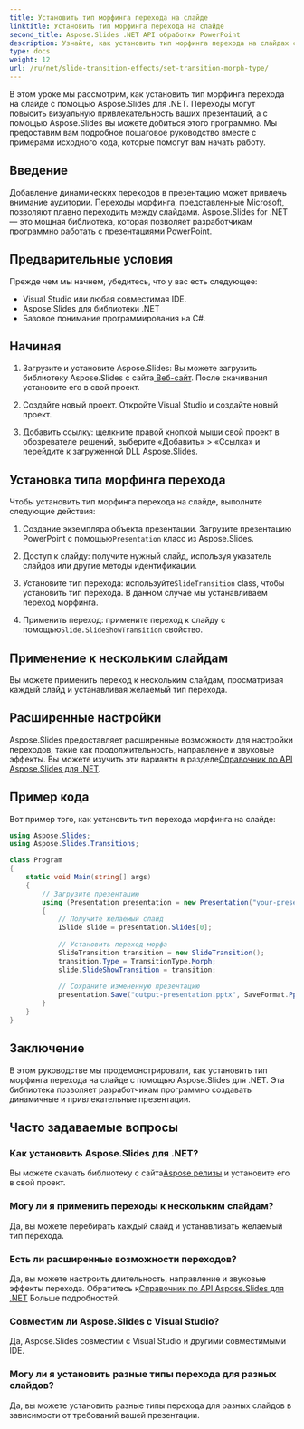 ```yaml
---
title: Установить тип морфинга перехода на слайде
linktitle: Установить тип морфинга перехода на слайде
second_title: Aspose.Slides .NET API обработки PowerPoint
description: Узнайте, как установить тип морфинга перехода на слайдах с помощью Aspose.Slides для .NET. Пошаговое руководство с примерами кода. Улучшите свои презентации прямо сейчас!
type: docs
weight: 12
url: /ru/net/slide-transition-effects/set-transition-morph-type/
---
```

В этом уроке мы рассмотрим, как установить тип морфинга перехода на слайде с помощью Aspose.Slides для .NET. Переходы могут повысить визуальную привлекательность ваших презентаций, а с помощью Aspose.Slides вы можете добиться этого программно. Мы предоставим вам подробное пошаговое руководство вместе с примерами исходного кода, которые помогут вам начать работу.

## Введение
Добавление динамических переходов в презентацию может привлечь внимание аудитории. Переходы морфинга, представленные Microsoft, позволяют плавно переходить между слайдами. Aspose.Slides for .NET — это мощная библиотека, которая позволяет разработчикам программно работать с презентациями PowerPoint.

## Предварительные условия
Прежде чем мы начнем, убедитесь, что у вас есть следующее:
- Visual Studio или любая совместимая IDE.
- Aspose.Slides для библиотеки .NET
- Базовое понимание программирования на C#.

## Начиная
1.  Загрузите и установите Aspose.Slides: Вы можете загрузить библиотеку Aspose.Slides с сайта[ Веб-сайт](https://releases.aspose.com/slides/net/). После скачивания установите его в свой проект.

2. Создайте новый проект. Откройте Visual Studio и создайте новый проект.

3. Добавить ссылку: щелкните правой кнопкой мыши свой проект в обозревателе решений, выберите «Добавить» > «Ссылка» и перейдите к загруженной DLL Aspose.Slides.

## Установка типа морфинга перехода
Чтобы установить тип морфинга перехода на слайде, выполните следующие действия:

1.  Создание экземпляра объекта презентации. Загрузите презентацию PowerPoint с помощью`Presentation` класс из Aspose.Slides.

2. Доступ к слайду: получите нужный слайд, используя указатель слайдов или другие методы идентификации.

3.  Установите тип перехода: используйте`SlideTransition` class, чтобы установить тип перехода. В данном случае мы устанавливаем переход морфинга.

4.  Применить переход: примените переход к слайду с помощью`Slide.SlideShowTransition` свойство.

## Применение к нескольким слайдам
Вы можете применить переход к нескольким слайдам, просматривая каждый слайд и устанавливая желаемый тип перехода.

## Расширенные настройки
 Aspose.Slides предоставляет расширенные возможности для настройки переходов, такие как продолжительность, направление и звуковые эффекты. Вы можете изучить эти варианты в разделе[Справочник по API Aspose.Slides для .NET](https://reference.aspose.com/slides/net/).

## Пример кода
Вот пример того, как установить тип перехода морфинга на слайде:

```csharp
using Aspose.Slides;
using Aspose.Slides.Transitions;

class Program
{
    static void Main(string[] args)
    {
        // Загрузите презентацию
        using (Presentation presentation = new Presentation("your-presentation.pptx"))
        {
            // Получите желаемый слайд
            ISlide slide = presentation.Slides[0];
            
            // Установить переход морфа
            SlideTransition transition = new SlideTransition();
            transition.Type = TransitionType.Morph;
            slide.SlideShowTransition = transition;
            
            // Сохраните измененную презентацию
            presentation.Save("output-presentation.pptx", SaveFormat.Pptx);
        }
    }
}
```

## Заключение
В этом руководстве мы продемонстрировали, как установить тип морфинга перехода на слайде с помощью Aspose.Slides для .NET. Эта библиотека позволяет разработчикам программно создавать динамичные и привлекательные презентации.

## Часто задаваемые вопросы

### Как установить Aspose.Slides для .NET?
 Вы можете скачать библиотеку с сайта[Aspose релизы](https://releases.aspose.com/slides/net/) и установите его в свой проект.

### Могу ли я применить переходы к нескольким слайдам?
Да, вы можете перебирать каждый слайд и устанавливать желаемый тип перехода.

### Есть ли расширенные возможности переходов?
 Да, вы можете настроить длительность, направление и звуковые эффекты перехода. Обратитесь к[Справочник по API Aspose.Slides для .NET](https://reference.aspose.com/slides/net/) Больше подробностей.

### Совместим ли Aspose.Slides с Visual Studio?
Да, Aspose.Slides совместим с Visual Studio и другими совместимыми IDE.

### Могу ли я установить разные типы перехода для разных слайдов?
Да, вы можете установить разные типы перехода для разных слайдов в зависимости от требований вашей презентации.